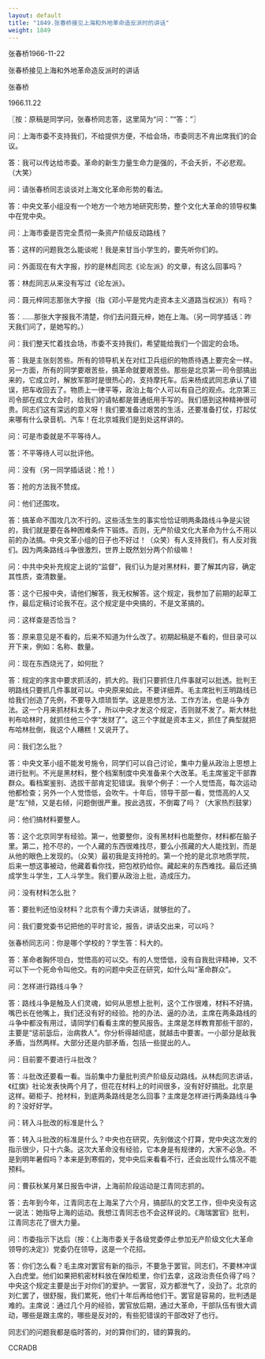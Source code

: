 ```yaml
---
layout: default
title: "1849.张春桥接见上海和外地革命造反派时的讲话"
weight: 1849
---
```


张春桥1966-11-22

张春桥接见上海和外地革命造反派时的讲话

张春桥

1966.11.22

〖按：原稿是同学问，张春桥同志答，这里简为“问：”“答：”〗

问：上海市委不支持我们，不给提供方便，不给会场，市委同志不肯出席我们的会议。

答：我可以传达给市委。革命的新生力量生命力是强的，不会夭折，不必悲观。（大笑）

问：请张春桥同志谈谈对上海文化革命形势的看法。

答：中央文革小组没有一个地方一个地方地研究形势，整个文化大革命的领导权集中在党中央。

问：上海市委是否完全贯彻一条资产阶级反动路线？

答：这样的问题我怎么能谈呢！我是来甘当小学生的，要先听你们的。

问：外面现在有大字报，抄的是林彪同志《论左派》的文章，有这么回事吗？

答：林彪同志从来没有写过《论左派》。

问：聂元梓同志那张大字报（指《邓小平是党内走资本主义道路当权派》）有吗？

答：……那张大字报我不清楚，你们去问聂元梓，她在上海。（另一同学插话：昨天我们问了，是她写的。）

问：我们整天忙着找会场，市委不支持我们，希望能给我们一个固定的会场。

答：我是主张刻苦些。所有的领导机关在对红卫兵组织的物质待遇上要完全一样。另一方面，所有的同学要艰苦些，搞革命就要艰苦些。那些是北京第一司令部搞出来的，它成立时，解放军那时是很热心的，支持摩托车。后来杨成武同志承认了错误，把车收回去了。物质上一律平等，政治上每个人可以有自己的观点。北京第三司令部在成立大会时，给我们的请帖都是普通纸用手写的。我们感到这种精神很可贵。同志们这有深远的意义呀！我们要准备过艰苦的生活，还要准备打仗，打起仗来哪有什么录音机、汽车！在北京城我们是到处这样讲的。

问：可是市委就是不平等待人。

答：不平等待人可以批评他。

问：没有（另一同学插话说：抢！）

答：抢的方法我不赞成。

问：他们还围攻。

答：搞革命不围攻几次不行的。这些活生生的事实恰恰证明两条路线斗争是尖锐的，我们就是要在各种困难条件下锻炼。否则，无产阶级文化大革命为什么不用以前的办法搞。中央文革小组的日子也不好过！（众笑）有人支持我们，有人反对我们。因为两条路线斗争很激烈，世界上既然划分两个阶级嘛！

问：中共中央补充规定上说的“监督”，我们认为是对黑材料，要了解其内容，确定其性质，查清数量。

答：这个已报中央，请他们解答，我无权解答。这个规定，我参加了前期的起草工作，最后定稿讨论我不在。这个规定是中央搞的，不是文革搞的。

问：这样查是否恰当？

答：原来意见是不看的，后来不知道为什么改了。初期起稿是不看的，但目录可以开下来，例如：名称、数量。

问：现在东西烧光了，如何批？

答：规定的序言中要求抓活的，抓大的。我们只要抓住几件事就可以批透。批判王明路线只要抓几件事就可以。中央原来如此，不要详细弄。毛主席批判王明路线已给我们创造了先例，不要导入烦琐哲学。这是思想方法、工作方法，也是斗争方法。这一个月来抓材料太多了，所以中央才发这个规定，否则就不发了。斯大林批判布哈林时，就抓住他三个字“发财了”。这三个字就是资本主义，抓住了典型就把布哈林批倒，我这个人糟糕！又说开了。

问：我们怎么批？

答：中央文革小组不能发号施令，同学们可以自己讨论，集中力量从政治上思想上进行批判。不光是黑材料，整个档案制度中央准备来个大改革。毛主席鉴定干部靠群众。看档案鉴别、选拔干部肯定犯错误。我举个例子：一个人觉悟高，每次运动他都检查；另外一个人觉悟低，会吹牛。十年后，领导干部一看，觉悟高的人又是“左”倾，又是右倾，问题倒很严重。按此选拔，不倒霉了吗？（大家热烈鼓掌）

问：他们搞材料要整人。

答：这个北京同学有经验。第一，他要整你，没有黑材料也能整你，材料都在脑子里。第二，抢不尽的，一个人藏的东西很难找尽，要么小孩藏的大人能找到，而是从他的眼色上发现的。（众笑）最初我是支持抢的。第一个抢的是北京地质学院，后来一想这事被动，他藏着看你找，把包袱扔给你。藏起来的东西难找。最后还搞成学生斗学生，工人斗学生。我们要从政治上批，造成压力。

问：没有材料怎么批？

答：要批判还怕没材料？北京有个谭力夫讲话，就够批的了。

问：我们要党委书记把他的平时言论，报告，讲话交出来，可以吗？

张春桥同志问：你是哪个学校的？学生答：科大的。

答：革命者胸怀坦白，觉悟高的可以交。有的人觉悟低，没有自我批评精神，又不可以下一个死命令叫他交。有的问题中央正在研究，如什么叫“革命群众”。

问：怎样进行路线斗争？

答：路线斗争是触及人们灵魂，如何从思想上批判，这个工作很难，材料不好搞，嘴巴长在他嘴上，我们还没有好的经验。抢的办法、逼的办法，主席在两条路线的斗争中都没有用过，请同学们看看主席的整风报告。主席是怎样教育那些干部的，主要是“惩前毖后，治病救人”。你分析得越彻底，就越击中要害。一小部分是敌我矛盾，当然两样。大部分还是内部矛盾，包括一些提出的人。

问：目前要不要进行斗批改？

答：斗批改还要看一看。当前集中力量批判资产阶级反动路线。从林彪同志讲话，《红旗》社论发表快两个月了，但花在材料上的时间很多，没有好好搞批。北京是这样。砸柜子、抢材料，到底两条路线是怎么回事？主席是怎样进行两条路线斗争的？没好好学。

问：转入斗批改的标准是什么？

答：转入斗批改的标准是什么？中央也在研究，先别做这个打算，党中央这次发的指示很少，只十六条。这次大革命没有经验，它本身是有规律的，大家不必急。不是到明年暑假吗？本来是到寒假的，党中央后来看看不行，还会出现什么情况不能预料。

问：曹荻秋某月某日报告中讲，上海前阶段运动是江青同志抓的。

答：去年到今年，江青同志在上海呆了六个月，搞部队的文艺工作，但中央没有这一说法：她指导上海的运动。我想江青同志也不会这样说的。《海瑞罢官》批判，江青同志花了很大力量。

问：市委指示下达后（按：《上海市委关于各级党委停止参加无产阶级文化大革命领导的决定》）党委仍在领导，这是一个花招。

答：你们怎么看？毛主席对罢官有新的指示，不要急于罢官。同志们，不要林冲误入白虎堂。他们如果把机密材料放在保险柜里，你们去拿，这政治责任负得了吗？中央这个规定主要是出于对你们的爱护。一罢官，双方都泄气了，没劲了。北京的刘仁罢了，很舒服，我们累死，他们十年后再给他们干。罢官是容易的，批判透是难的。主席说：通过几个月的经验，罢官放后期，通过大革命，干部队伍有很大调动，哪些是跟主席的，哪些是反对的，有些犯错误的干部改好了也行。

同志们的问题我都是临时答的，对的算你们的，错的算我的。

CCRADB

